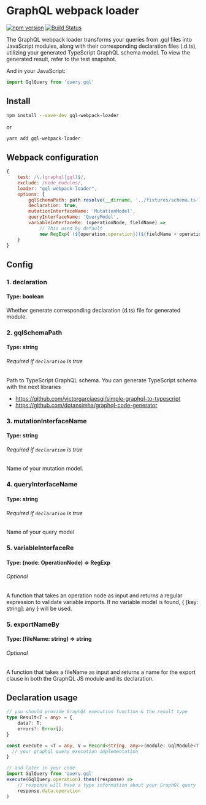 # GraphQL webpack loader 
[![npm version](https://badge.fury.io/js/gql-webpack-loader.svg)](https://badge.fury.io/js/gql-webpack-loader)
[![Build Status](https://travis-ci.com/roman0x58/gql-webpack-loader.svg?branch=master)](https://travis-ci.com/github/roman0x58/gql-webpack-loader)

The GraphQL webpack loader transforms your queries from .gql files into JavaScript modules, along with their corresponding declaration files (.d.ts), utilizing your generated TypeScript GraphQL schema model.
To view the generated result, refer to the test snapshot.

And in your JavaScript:

```js
import GqlQuery from 'query.gql'
```

## Install

```sh
npm install --save-dev gql-webpack-loader
```

or

```sh
yarn add gql-webpack-loader
```

## Webpack configuration

```js
{
    test: /\.(graphql|gql)$/,
    exclude: /node_modules/,
    loader: "gql-webpack-loader",
    options: {
        gqlSchemaPath: path.resolve(__dirname, '../fixtures/schema.ts'),
        declaration: true,    
        mutationInterfaceName: 'MutationModel',
        queryInterfaceName: 'QueryModel',
        variableInterfaceRe: (operationNode, fieldName) =>
            // This used by default 
            new RegExp(`(${operation.operation})(${fieldName + operation.fieldOperationName})argsmodel`, 'gmi')
    }    
}
```
## Config

### 1. declaration 
#### Type: boolean
Whether generate corresponding declaration (d.ts) file for generated module. 

### 2. gqlSchemaPath
#### Type: string
###### Required if `declaration` is true
Path to TypeScript GraphQL schema. You can generate TypeScript schema with the next libraries
 - https://github.com/victorgarciaesgi/simple-graphql-to-typescript
 - https://github.com/dotansimha/graphql-code-generator
                                                                                         
### 3. mutationInterfaceName
#### Type: string
###### Required if `declaration` is true
Name of your mutation model. 

### 4. queryInterfaceName
#### Type: string
###### Required if `declaration` is true
Name of your query model

### 5. variableInterfaceRe 
#### Type: (node: OperationNode) => RegExp
###### Optional
A function that takes an operation node as input and returns a regular expression to validate variable imports. If no variable model is found, { [key: string]: any } will be used.

### 5. exportNameBy 
#### Type: (fileName: string) => string
###### Optional
A function that takes a fileName as input and returns a name for the export clause in both the GraphQL JS module and its declaration.

## Declaration usage
```ts
// you should provide GraphQL execution function & the result type
type Result<T = any> = {
    data?: T;
    errors?: Error[];
}

const execute = <T = any, V = Record<string, any>>(module: GqlModule<T, V>, variables?: V): Promise<Result<V>> => {
  // your graphql query execution implementation
}

// and later in your code
import GqlQuery from 'query.gql'
execute(GqlQuery.operation).then((response) =>
    // response will have a type information about your GraphQl query
    response.data.operation    
)
```
